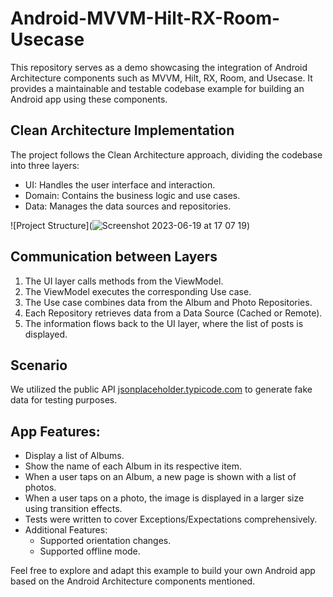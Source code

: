 # Android-MVVM-Hilt-RX-Room-Usecase

This repository serves as a demo showcasing the integration of Android Architecture components such as MVVM, Hilt, RX, Room, and Usecase. It provides a maintainable and testable codebase example for building an Android app using these components.

## Clean Architecture Implementation

The project follows the Clean Architecture approach, dividing the codebase into three layers:

- UI: Handles the user interface and interaction.
- Domain: Contains the business logic and use cases.
- Data: Manages the data sources and repositories.


![Project Structure](![Screenshot 2023-06-19 at 17 07 19](https://github.com/bishal559/-Android-Architecture-MVVM-Hilt-RX-Room-Usecase/assets/65449966/2784c5ec-74de-4bb7-8f19-7350305cfab0))

## Communication between Layers

1. The UI layer calls methods from the ViewModel.
2. The ViewModel executes the corresponding Use case.
3. The Use case combines data from the Album and Photo Repositories.
4. Each Repository retrieves data from a Data Source (Cached or Remote).
5. The information flows back to the UI layer, where the list of posts is displayed.

## Scenario

We utilized the public API [jsonplaceholder.typicode.com](https://jsonplaceholder.typicode.com/) to generate fake data for testing purposes.

## App Features:

- Display a list of Albums.
- Show the name of each Album in its respective item.
- When a user taps on an Album, a new page is shown with a list of photos.
- When a user taps on a photo, the image is displayed in a larger size using transition effects.
- Tests were written to cover Exceptions/Expectations comprehensively.
- Additional Features:
  - Supported orientation changes.
  - Supported offline mode.

Feel free to explore and adapt this example to build your own Android app based on the Android Architecture components mentioned.
